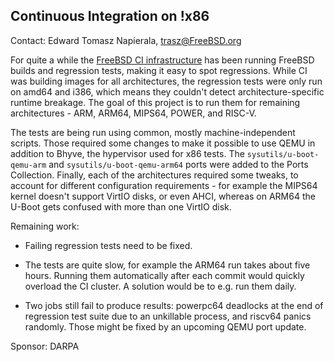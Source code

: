 ## Continuous Integration on !x86 ##

Contact: Edward Tomasz Napierala, <trasz@FreeBSD.org>

For quite a while the [FreeBSD CI infrastructure](https://ci.FreeBSD.org)
has been running FreeBSD builds and regression tests, making it easy to
spot regressions.  While CI was building images for all architectures,
the regression tests were only run on amd64 and i386, which means they
couldn't detect architecture-specific runtime breakage.  The goal of this
project is to run them for remaining architectures - ARM, ARM64, MIPS64,
POWER, and RISC-V.

The tests are being run using common, mostly machine-independent scripts.
Those required some changes to make it possible to use QEMU in addition
to Bhyve, the hypervisor used for x86 tests.  The `sysutils/u-boot-qemu-arm`
and `sysutils/u-boot-qemu-arm64` ports were added to the Ports Collection.
Finally, each of the architectures required some tweaks, to account for
different configuration requirements - for example the MIPS64 kernel
doesn't support VirtIO disks, or even AHCI, whereas on ARM64 the U-Boot
gets confused with more than one VirtIO disk.

Remaining work:

 - Failing regression tests need to be fixed.

 - The tests are quite slow, for example the ARM64 run takes about five
   hours.  Running them automatically after each commit would quickly
   overload the CI cluster.  A solution would be to e.g. run them daily.

 - Two jobs still fail to produce results: powerpc64 deadlocks at the
   end of regression test suite due to an unkillable process, and riscv64
   panics randomly.  Those might be fixed by an upcoming QEMU port update.

Sponsor: DARPA

